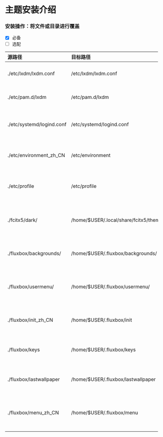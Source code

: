 # 主题安装介绍

### 安装操作：将文件或目录进行覆盖
- [x] 必备
- [ ] 选配

| 源路径 | 目标路径 | 配置说明 | 注 |
| :--- | :--- | :--- | :--- |
| ./etc/lxdm/lxdm.conf | /etc/lxdm/lxdm.conf | 登陆器访问配置文件 | <ul><li>- [x]</li></ul> | 
| ./etc/pam.d/lxdm | /etc/pam.d/lxdm | 登录器访问用户权限设置| <ul><li>- [x]</li></ul> |
| ./etc/systemd/logind.conf | /etc/systemd/logind.conf | 针对笔记本电脑禁用盒盖熄屏设置 | <ul><li>- [ ]</li></ul> |
| ./etc/environment_zh_CN | /etc/environment | 增加对fcitx输入法支持的环境变量 | <ul><li>- [x]</li></ul> |
| ./etc/profile | /etc/profile | 增加对sbin/脚本目录支持的path | <ul><li>- [x]</li></ul> |
| ./fcitx5/dark/ | /home/$USER/.local/share/fcitx5/themes/dark/ | 增加Fcitx5输入法主题Darkarch的支持 | <ul><li>- [ ]</li></ul> |
| ./fluxbox/backgrounds/ | /home/$USER/.fluxbox/backgrounds/ | 增加对Darkarch主题壁纸的支持 | <ul><li>- [x]</li></ul> |
| ./fluxbox/usermenu/ | /home/$USER/.fluxbox/usermenu/ | 增加对Darkarch用户分类自定义菜单的支持 | <ul><li>- [ ]</li></ul> |
| ./fluxbox/init_zh_CN | /home/$USER/.fluxbox/init | 增加Darkarch默认配置的支持 | <ul><li>- [x]</li></ul> |
| ./fluxbox/keys | /home/$USER/.fluxbox/keys | 增加对Darkarch快捷键位的支持 | <ul><li>- [x]</li></ul> |
| ./fluxbox/lastwallpaper | /home/$USER/.fluxbox/lastwallpaper | 使Darkarch默认壁纸配置生效 | &#9745; |
| ./fluxbox/menu_zh_CN | /home/$USER/.fluxbox/menu | 增加对Darkarch默认初始菜单的支持 | &#9744; |

